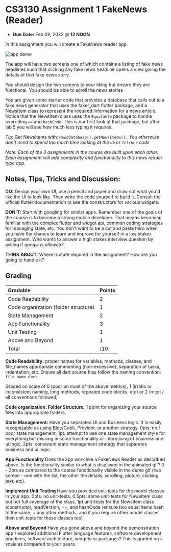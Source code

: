 # CS3130 Assignment 1 FakeNews (Reader)

- **Due Date:** Feb 09, 2022 @ **12 NOON**

In this assignment you will create a FakeNews reader app.

![app demo](resources/out.gif)

The app will have two screens one of which contains a listing of fake news headlines such that clicking any fake news headline opens a view giving the details of that fake news story.

You should design the two screens to your liking but ensure they are functional. You should be able to scroll the news stories

You are given some starter code that provides a database that calls out to a fake news generator that uses the faker_dart flutter package, and a NewsItem class to represent the required information for a news article. Notice that the NewsItem class uses the `Equatable` package to handle overriding `==` and `hashCode`. This is our first look at that package, but after lab 5 you will see how much less typing it requires.

*Tip*: Get NewsItems with: `NewsDatabase().getNewsItems();`
*You otherwise don't need to spend too much time looking at the `db` or `fetcher` code.*

*Note: Each of the 3 assignments in the course are built upon each other. Each assignment will add complexity and functionality to this news reader type app.*

## Notes, Tips, Tricks and Discussion:

**DO:** Design your own UI, use a pencil and paper and draw out what you'd like the UI to look like. Then write the code yourself to build it. Consult the official flutter documentation to see the constructors for various widgets.

**DON'T:** Start with googling for similar apps. Remember one of the goals of the course is to become a strong mobile developer. That means becoming familiar with the complex flutter and widget api, common coding strategies for managing state, etc. You don't want to be a cut and paste hero when you have the chance to learn and improve for yourself in a low stakes assignment. Who wants to answer a high stakes interview question by asking if *google is allowed?*.

**THINK ABOUT:** Where is state required in the assignment? How are you going to handle it?

## Grading

| Gradable | Points |
|:---|:---|
| Code Readability | 2 |
| Code organization (folder structure) | 1 |  
| State Management            | 2 |
| App Functionality           | 3 |
| Unit Testing                | 1 |
| Above and Beyond            | 1 |
|Total| /10|



**Code Readability:** proper names for variables, methods, classes, and file_names appropriate commenting (non-excessive), separation of tasks, indentation, etc. Ensure all dart source files follow the naming convention: `file_name.dart`

Graded on scale of 0 (poor on most of the above metrics), 1 (irratic or inconsistent naming, long methods, repeated code blocks, etc) or 2 (most / all conventions followed)

**Code organization: Folder Structure:** 1 point for organizing your source files into appropriate folders.

**State Management:** Have you separated UI and Business logic. It is easily recognizable as using Bloc/Cubit, Provider, or another strategy. 0pts: no / poor state management, 1pt: attempt to use one state management style for everything but missing in some functionality or intermixing of business and ui logic, 2pts: consistent state management strategy that separates business and ui logic.

**App Functionality** Does the app work like a FakeNews Reader as described above. Is the functionality similar to what is displayed in the animated gif? 0 - 3pts as compared to the coarse functionality visible in the demo gif (two screen - one with the list, the other the details, scrolling, picture, clicking, text, etc).

**Implement Unit Testing** Have you provided unit-tests for the model classes in your app. 0pts: no unit-tests, 0.5pts: some unit-tests for NewsItem class but not full coverage of the class, 1pt unit-tests for the NewsItem class (constructor, readVersion, ==, and hashCode (ensure two equal items hash to the same, + any other methods, and if you require other model classes then unit-tests for those classes too)

**Above and Beyond** Have you gone above and beyond the demonstration app / explored additional Flutter language features, software development practices, software architecture, widgets or packages? This is graded on a scale as compared to your peers.
